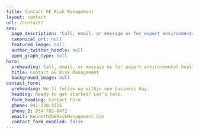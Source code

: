 ```yaml
---
title: Contact GE Risk Management
layout: contact
url: /contact/
seo:
  page_description: "Call, email, or message us for expert environmental health support "
  canonical_url: null
  featured_image: null
  author_twitter_handle: null
  open_graph_type: null
hero:
  preheading: Call, email, or message us for expert environmental health support
  title: Contact GE Risk Management
  background_image: null
contact_form:
  preheading: We'll follow up within one business day.
  heading: Ready to get started? Let’s talk.
  form_heading: Contact Form
  phone: 941-228-5525
  phone_2: 954-782-0472
  email: Kenneth@GERiskManagement.Com
  contact_form_enabled: false
---
```

